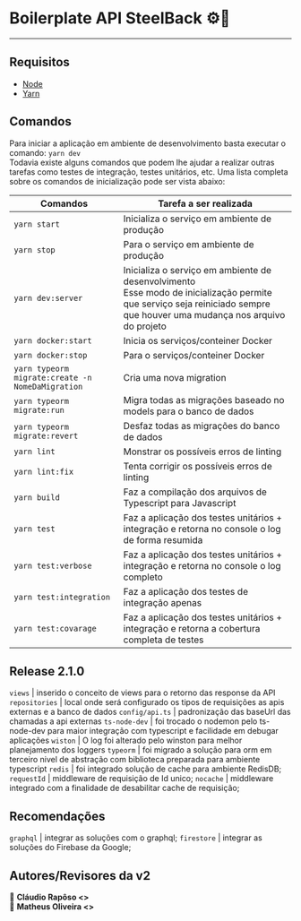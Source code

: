 # Boilerplate API SteelBack ⚙️🚀
***

## Requisitos
- [Node](https://nodejs.org/en/download/)
- [Yarn](https://yarnpkg.com/lang/en/docs/install)
## Comandos

Para iniciar a aplicação em ambiente de desenvolvimento basta executar o comando: `yarn dev` <br>Todavia existe alguns comandos que podem lhe ajudar a realizar outras tarefas como testes de integração, testes unitários, etc. Uma lista completa sobre os comandos de inicialização pode ser vista abaixo:

Comandos  | Tarefa a ser realizada
------------- | -------------
`yarn start` | Inicializa o serviço em ambiente de produção
`yarn stop` | Para o serviço em ambiente de produção
`yarn dev:server` | Inicializa o serviço em ambiente de desenvolvimento<br>Esse modo de inicialização permite que serviço seja reiniciado sempre que houver uma mudança nos arquivo do projeto
`yarn docker:start` | Inicia os serviços/conteiner Docker
`yarn docker:stop` | Para o serviços/conteiner Docker
`yarn typeorm migrate:create -n NomeDaMigration` | Cria uma nova migration
`yarn typeorm migrate:run` | Migra todas as migrações baseado no models para o banco de dados
`yarn typeorm migrate:revert` | Desfaz todas as migrações do banco de dados
`yarn lint` | Monstrar os possíveis erros de linting
`yarn lint:fix` | Tenta corrigir os possíveis erros de linting
`yarn build` | Faz a compilação dos arquivos de Typescript para Javascript
`yarn test` | Faz a aplicação dos testes unitários + integração e retorna no console o log de forma resumida
`yarn test:verbose` | Faz a aplicação dos testes unitários + integração e retorna no console o log completo
`yarn test:integration` | Faz a aplicação dos testes de integração apenas
`yarn test:covarage` | Faz a aplicação dos testes unitários + integração e retorna a cobertura completa de testes

## Release 2.1.0
`views` | inserido o conceito de views para o retorno das response da API
`repositories` | local onde será configurado os tipos de requisições as apis externas e a banco de dados
`config/api.ts` | padronização das baseUrl das chamadas a api externas
`ts-node-dev` | foi trocado o nodemon pelo ts-node-dev para maior integração com typescript e facilidade em debugar aplicações
`wiston` | O log foi alterado pelo winston para  melhor planejamento dos loggers
`typeorm` | foi migrado a solução para orm em terceiro nivel de abstração com biblioteca preparada para ambiente typescript
`redis` | foi integrado solução de cache para ambiente RedisDB;
`requestId` | middleware de requisição de Id unico;
`nocache` | middleware integrado com a finalidade de desabilitar cache de requisição;

## Recomendações

`graphql` | integrar as soluções com o graphql;
`firestore` | integrar as soluções do Firebase da Google;

## Autores/Revisores da v2

👤 **Cláudio Rapôso <>** <br>
👤 **Matheus Oliveira <>** <br>


